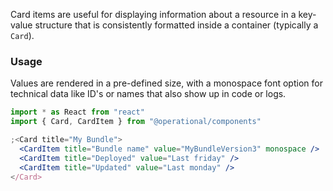 Card items are useful for displaying information about a resource in a key-value structure that is consistently formatted inside a container (typically a `Card`).

### Usage

Values are rendered in a pre-defined size, with a monospace font option for technical data like ID's or names that also show up in code or logs.

```jsx
import * as React from "react"
import { Card, CardItem } from "@operational/components"

;<Card title="My Bundle">
  <CardItem title="Bundle name" value="MyBundleVersion3" monospace />
  <CardItem title="Deployed" value="Last friday" />
  <CardItem title="Updated" value="Last monday" />
</Card>
```

